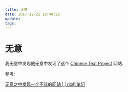 ```yaml
---
title: 无意
date: 2017-12-21 18:40:25
update:
tags:
---
```



# 无意

我无意中发现他无意中发现了这个 [Chinese Text Project](http://ctext.org/ '0.0') 网站.

参考:

[无意之中发现一个不错的网站 | | rix的笔记](https://blog.4096.info:4431/2016/12/16/%e6%97%a0%e6%84%8f%e4%b9%8b%e4%b8%ad%e5%8f%91%e7%8e%b0%e4%b8%80%e4%b8%aa%e4%b8%8d%e9%94%99%e7%9a%84%e7%bd%91%e7%ab%99/ '0.0')

